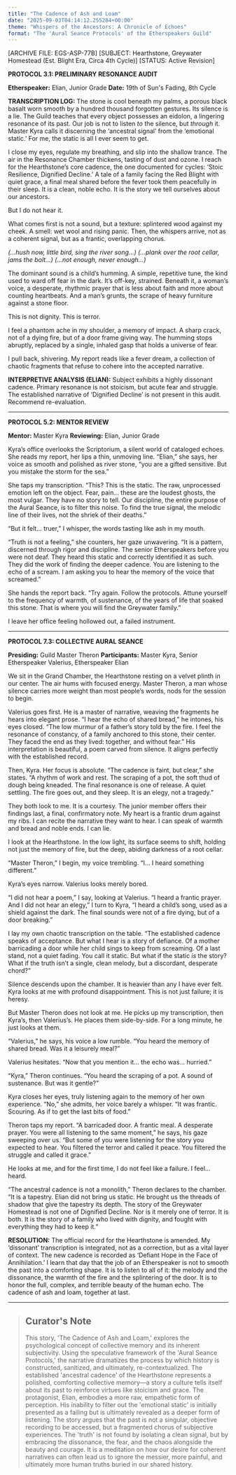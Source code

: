 ```yaml
---
title: "The Cadence of Ash and Loam"
date: "2025-09-03T04:14:12.255284+00:00"
theme: "Whispers of the Ancestors: A Chronicle of Echoes"
format: "The 'Aural Seance Protocols' of the Etherspeakers Guild"
---
```




[ARCHIVE FILE: EGS-ASP-77B]
[SUBJECT: Hearthstone, Greywater Homestead (Est. Blight Era, Circa 4th Cycle)]
[STATUS: Active Revision]

**PROTOCOL 3.1: PRELIMINARY RESONANCE AUDIT**

**Etherspeaker:** Elian, Junior Grade
**Date:** 19th of Sun's Fading, 8th Cycle

**TRANSCRIPTION LOG:**
The stone is cool beneath my palms, a porous black basalt worn smooth by a hundred thousand forgotten gestures. Its silence is a lie. The Guild teaches that every object possesses an eidolon, a lingering resonance of its past. Our job is not to listen *to* the silence, but *through* it. Master Kyra calls it discerning the ‘ancestral signal’ from the ‘emotional static.’ For me, the static is all I ever seem to get.

I close my eyes, regulate my breathing, and slip into the shallow trance. The air in the Resonance Chamber thickens, tasting of dust and ozone. I reach for the Hearthstone’s core cadence, the one documented for cycles: ‘Stoic Resilience, Dignified Decline.’ A tale of a family facing the Red Blight with quiet grace, a final meal shared before the fever took them peacefully in their sleep. It is a clean, noble echo. It is the story we tell ourselves about our ancestors.

But I do not hear it.

What comes first is not a sound, but a texture: splintered wood against my cheek. A smell: wet wool and rising panic. Then, the whispers arrive, not as a coherent signal, but as a frantic, overlapping chorus.

*(…hush now, little bird, sing the river song…)*
*(…plank over the root cellar, jams the bolt…)*
*(…not enough, never enough…)*

The dominant sound is a child’s humming. A simple, repetitive tune, the kind used to ward off fear in the dark. It’s off-key, strained. Beneath it, a woman’s voice, a desperate, rhythmic prayer that is less about faith and more about counting heartbeats. And a man’s grunts, the scrape of heavy furniture against a stone floor.

This is not dignity. This is terror.

I feel a phantom ache in my shoulder, a memory of impact. A sharp crack, not of a dying fire, but of a door frame giving way. The humming stops abruptly, replaced by a single, inhaled gasp that holds a universe of fear.

I pull back, shivering. My report reads like a fever dream, a collection of chaotic fragments that refuse to cohere into the accepted narrative.

**INTERPRETIVE ANALYSIS (ELIAN):** Subject exhibits a highly dissonant cadence. Primary resonance is not stoicism, but acute fear and struggle. The established narrative of ‘Dignified Decline’ is not present in this audit. Recommend re-evaluation.

---

**PROTOCOL 5.2: MENTOR REVIEW**

**Mentor:** Master Kyra
**Reviewing:** Elian, Junior Grade

Kyra’s office overlooks the Scriptorium, a silent world of cataloged echoes. She reads my report, her lips a thin, unmoving line. “Elian,” she says, her voice as smooth and polished as river stone, “you are a gifted sensitive. But you mistake the storm for the sea.”

She taps my transcription. “This? This is the static. The raw, unprocessed emotion left on the object. Fear, pain… these are the loudest ghosts, the most vulgar. They have no story to tell. Our discipline, the entire purpose of the Aural Seance, is to filter this noise. To find the true signal, the melodic line of their lives, not the shriek of their deaths.”

“But it felt… truer,” I whisper, the words tasting like ash in my mouth.

“Truth is not a feeling,” she counters, her gaze unwavering. “It is a pattern, discerned through rigor and discipline. The senior Etherspeakers before you were not deaf. They heard this static and correctly identified it as such. They did the work of finding the deeper cadence. You are listening to the echo of a scream. I am asking you to hear the memory of the voice that screamed.”

She hands the report back. “Try again. Follow the protocols. Attune yourself to the frequency of warmth, of sustenance, of the years of life that soaked this stone. That is where you will find the Greywater family.”

I leave her office feeling hollowed out, a failed instrument.

---

**PROTOCOL 7.3: COLLECTIVE AURAL SEANCE**

**Presiding:** Guild Master Theron
**Participants:** Master Kyra, Senior Etherspeaker Valerius, Etherspeaker Elian

We sit in the Grand Chamber, the Hearthstone resting on a velvet plinth in our center. The air hums with focused energy. Master Theron, a man whose silence carries more weight than most people’s words, nods for the session to begin.

Valerius goes first. He is a master of narrative, weaving the fragments he hears into elegant prose. “I hear the echo of shared bread,” he intones, his eyes closed. “The low murmur of a father’s story told by the fire. I feel the resonance of constancy, of a family anchored to this stone, their center. They faced the end as they lived: together, and without fear.” His interpretation is beautiful, a poem carved from silence. It aligns perfectly with the established record.

Then, Kyra. Her focus is absolute. “The cadence is faint, but clear,” she states. “A rhythm of work and rest. The scraping of a pot, the soft thud of dough being kneaded. The final resonance is one of release. A quiet settling. The fire goes out, and they sleep. It is an elegy, not a tragedy.”

They both look to me. It is a courtesy. The junior member offers their findings last, a final, confirmatory note. My heart is a frantic drum against my ribs. I can recite the narrative they want to hear. I can speak of warmth and bread and noble ends. I can lie.

I look at the Hearthstone. In the low light, its surface seems to shift, holding not just the memory of fire, but the deep, abiding darkness of a root cellar.

“Master Theron,” I begin, my voice trembling. “I… I heard something different.”

Kyra’s eyes narrow. Valerius looks merely bored.

“I did not hear a poem,” I say, looking at Valerius. “I heard a frantic prayer. And I did not hear an elegy,” I turn to Kyra, “I heard a child’s song, used as a shield against the dark. The final sounds were not of a fire dying, but of a door breaking.”

I lay my own chaotic transcription on the table. “The established cadence speaks of acceptance. But what I hear is a story of defiance. Of a mother barricading a door while her child sings to keep from screaming. Of a last stand, not a quiet fading. You call it static. But what if the static *is* the story? What if the truth isn’t a single, clean melody, but a discordant, desperate chord?”

Silence descends upon the chamber. It is heavier than any I have ever felt. Kyra looks at me with profound disappointment. This is not just failure; it is heresy.

But Master Theron does not look at me. He picks up my transcription, then Kyra’s, then Valerius’s. He places them side-by-side. For a long minute, he just looks at them.

“Valerius,” he says, his voice a low rumble. “You heard the memory of shared bread. Was it a leisurely meal?”

Valerius hesitates. “Now that you mention it… the echo was… hurried.”

“Kyra,” Theron continues. “You heard the scraping of a pot. A sound of sustenance. But was it gentle?”

Kyra closes her eyes, truly listening again to the memory of her own experience. “No,” she admits, her voice barely a whisper. “It was frantic. Scouring. As if to get the last bits of food.”

Theron taps my report. “A barricaded door. A frantic meal. A desperate prayer. You were all listening to the same moment,” he says, his gaze sweeping over us. “But some of you were listening for the story you expected to hear. You filtered the terror and called it peace. You filtered the struggle and called it grace.”

He looks at me, and for the first time, I do not feel like a failure. I feel… heard.

“The ancestral cadence is not a monolith,” Theron declares to the chamber. “It is a tapestry. Elian did not bring us static. He brought us the threads of shadow that give the tapestry its depth. The story of the Greywater Homestead is not one of Dignified Decline. Nor is it merely one of terror. It is both. It is the story of a family who lived with dignity, and fought with everything they had to keep it.”

**RESOLUTION:** The official record for the Hearthstone is amended. My ‘dissonant’ transcription is integrated, not as a correction, but as a vital layer of context. The new cadence is recorded as ‘Defiant Hope in the Face of Annihilation.’ I learn that day that the job of an Etherspeaker is not to smooth the past into a comforting shape. It is to listen to all of it: the melody and the dissonance, the warmth of the fire and the splintering of the door. It is to honor the full, complex, and terrible beauty of the human echo. The cadence of ash and loam, together at last.

---

> ## Curator's Note
>
> This story, 'The Cadence of Ash and Loam,' explores the psychological concept of collective memory and its inherent subjectivity. Using the speculative framework of the 'Aural Seance Protocols,' the narrative dramatizes the process by which history is constructed, sanitized, and ultimately, re-contextualized. The established 'ancestral cadence' of the Hearthstone represents a polished, comforting collective memory—a story a culture tells itself about its past to reinforce virtues like stoicism and grace. The protagonist, Elian, embodies a more raw, empathetic form of perception. His inability to filter out the 'emotional static' is initially presented as a failing but is ultimately revealed as a deeper form of listening. The story argues that the past is not a singular, objective recording to be accessed, but a fragmented chorus of subjective experiences. The 'truth' is not found by isolating a clean signal, but by embracing the dissonance, the fear, and the chaos alongside the beauty and courage. It is a meditation on how our desire for coherent narratives can often lead us to ignore the messier, more painful, and ultimately more human truths buried in our shared history.
